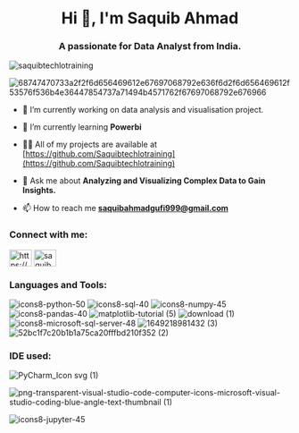 <h1 align="center">Hi 👋, I'm Saquib Ahmad</h1>
<h3 align="center">A passionate for Data Analyst from India.</h3>

<p align="left"> <img src="https://komarev.com/ghpvc/?username=saquibtechlotraining&label=Profile%20views&color=0e75b6&style=flat" alt="saquibtechlotraining" /> </p>

![68747470733a2f2f6d656469612e67697068792e636f6d2f6d656469612f53576f536b4e36447854737a71494b4571762f67697068792e676966](https://github.com/Saquibtechlotraining/data/assets/91885135/55907517-d497-4e3a-b48d-12f413b05c5e)


- 🔭 I’m currently working on data analysis and visualisation project.

- 🌱 I’m currently learning **Powerbi**

- 👨‍💻 All of my projects are available at [https://github.com/Saquibtechlotraining](https://github.com/Saquibtechlotraining)

- 💬 Ask me about **Analyzing and Visualizing Complex Data to Gain Insights.**

- 📫 How to reach me **saquibahmadgufi999@gmail.com**

<h3 align="left">Connect with me:</h3>
<p align="left">
<a href="https://linkedin.com/in/https://www.linkedin.com/in/saquib-ahmad-4b62371b0/" target="blank"><img align="center" src="https://raw.githubusercontent.com/rahuldkjain/github-profile-readme-generator/master/src/images/icons/Social/linked-in-alt.svg" alt="https://www.linkedin.com/in/saquib-ahmad-4b62371b0/" height="30" width="40" /></a>
<a href="https://instagram.com/saquib281" target="blank"><img align="center" src="https://raw.githubusercontent.com/rahuldkjain/github-profile-readme-generator/master/src/images/icons/Social/instagram.svg" alt="saquib281" height="30" width="40" /></a>
</p>


<h3 align="left">Languages and Tools:</h3>

![icons8-python-50](https://github.com/Saquibtechlotraining/data/assets/91885135/38729388-5242-447b-916c-1eb068cf2e1e)
![icons8-sql-40](https://github.com/Saquibtechlotraining/data/assets/91885135/f8ccb851-dd7a-448c-8037-45b782a08dc6)
![icons8-numpy-45](https://github.com/Saquibtechlotraining/data/assets/91885135/10645169-7d2e-43ba-b1a9-772cf844aa8c)
![icons8-pandas-40](https://github.com/Saquibtechlotraining/data/assets/91885135/14347de7-03b6-4fcb-9323-cb5c8ab24c81)
![matplotlib-tutorial (5)](https://github.com/Saquibtechlotraining/data/assets/91885135/84321a63-a9f5-4a84-ac33-d166329b14ec)
![download (1)](https://github.com/Saquibtechlotraining/data/assets/91885135/3d521ff4-878e-427b-8942-9c0d2b018b75)
![icons8-microsoft-sql-server-48](https://github.com/Saquibtechlotraining/data/assets/91885135/4b37d287-1eb5-4f84-9cc3-8e4ab4ac4ea4)
![1649218981432 (3)](https://github.com/Saquibtechlotraining/data/assets/91885135/2faae9c6-ea49-4a08-9c3f-d29d154f41df)
![52bc1f7c20b1b1a75ca20fffbd210f352 (2)](https://github.com/Saquibtechlotraining/data/assets/91885135/2beb9724-466d-4ca8-b5ff-be01a24fbf4b)

<h3 align="left">IDE used:</h3>

![PyCharm_Icon svg (1)](https://github.com/Saquibtechlotraining/data/assets/91885135/05c0ff1d-b0d6-4cca-b271-ece021d597c5)

![png-transparent-visual-studio-code-computer-icons-microsoft-visual-studio-coding-blue-angle-text-thumbnail (1)](https://github.com/Saquibtechlotraining/data/assets/91885135/edf44d77-40e0-4767-b26b-6b70e5082463)

![icons8-jupyter-45](https://github.com/Saquibtechlotraining/data/assets/91885135/af1993ac-c47b-49bc-8667-887c073077b0)















